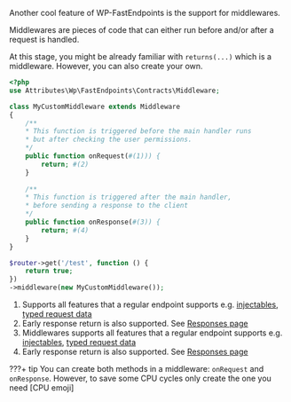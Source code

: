 Another cool feature of WP-FastEndpoints is the support for middlewares.

Middlewares are pieces of code that can either run before and/or after a request is handled.

At this stage, you might be already familiar with `returns(...)` which is a middleware.
However, you can also create your own.

```php hl_lines="10 18 26"
<?php
use Attributes\Wp\FastEndpoints\Contracts\Middleware;

class MyCustomMiddleware extends Middleware
{
    /**
    * This function is triggered before the main handler runs
    * but after checking the user permissions.
    */
    public function onRequest(#(1))) {
        return; #(2)
    }
    
    /**
    * This function is triggered after the main handler,
    * before sending a response to the client 
    */
    public function onResponse(#(3)) {
        return; #(4)
    }
}

$router->get('/test', function () {
    return true;
})
->middleware(new MyCustomMiddleware());
```

1. Supports all features that a regular endpoint supports
   e.g. [injectables](/advanced-user-guide/dependency-injection/injectables),
   [typed request data](/advanced-user-guide/dependency-injection/request-payload)
2. Early response return is also supported. See [Responses page](/advanced-user-guide/responses)
3. Middlewares supports all features that a regular endpoint supports
   e.g. [injectables](/advanced-user-guide/dependency-injection/injectables),
   [typed request data](/advanced-user-guide/dependency-injection/request-payload)
4. Early response return is also supported. See [Responses page](/advanced-user-guide/responses)

???+ tip
    You can create both methods in a middleware: `onRequest` and `onResponse`.
    However, to save some CPU cycles only create the one you need [CPU emoji]
